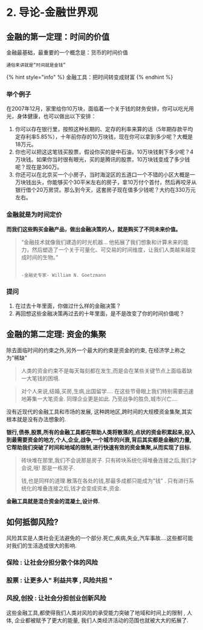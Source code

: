 # 2. 导论-金融世界观

##  金融的第一定理：时间的价值

金融最基础，最重要的一个概念是：货币的时间价值

```
通俗来讲就是“时间就是金钱”
```

{% hint style="info" %}
金融工具：把时间转变成财富
{% endhint %}

### 举个例子

 在2007年12月，家里给你10万块，面临着一个关于钱的财务安排，你可以吃光用光，身体健康，也可以做出以下安排：

1. 你可以存在银行里，按照这种长期的、定存的利率来算的话（5年期存款平均定存利率5.85%），十年前你存的10万块钱，现在你可以拿到多少呢？大概是18万元。 
2. 你也可以把这这笔钱买股票，假设你买的是中石油，10万块钱剩下多少呢？4万块钱。如果你当时很有眼光，买的是腾讯的股票，10万块钱变成了多少钱呢？现在是360万。  
3. 你还可以在北京买一个小房子，当时海淀区的五道口一个不错的小区大概是一万块钱出头，你能够买个30平米左右的房子，拿10万付个首付，然后再咬牙从银行借个20万房贷。那么到今天，这套房子现在值多少钱呢？大约在330万元左右。

### 金融就是为时间定价

**而我们这些购买金融产品，做出金融决策的人，就是购买了不同未来价值。**

> “金融技术就像我们建造的时光机器… 他拓展了我们想象和计算未来的能力，然后塑造了一个关于可量化、可交易的时间维度，让我们人类越来越变成时间的生物。”
>
>                                                                                            -金融史专家- William N. Goetzmann

### 提问

1. 在过去十年里面，你做过什么样的金融决策？
2. 再回想这些金融决策再过去的十年里面，是不是改变了你的时间价值呢？

## 金融的第二定理: 资金的集聚

除去面临时间的约束之外,另外一个最大的约束是资金的约束, 在经济学上称之为"稀缺"

> 人类的资金约束不是每天每刻都在发生,而是会在某些关键节点上面临着缺一大笔钱的困境.

> 对个人来说,结婚,买房,生病,出国留学.... 在这些节骨眼上我们特别需要迅速地筹集一大笔资金. 同理企业更是如此. 乃至战争的胜负,城市兴亡....

没有近现代的金融工具和市场的发展, 这种跨地区,跨时间的大规模资金集聚,其实根本就是没有办法想象的.

**银行,债券,股票,所有的金融工具都在帮助人类将散落的,点状的资金积累起来,投入到最需要资金的地方,个人,企业,战争,一个城市的兴衰,背后其实都是金融的力量,它帮助我们突破了时间和地域的限制,进行快速有效的资金集聚,从而实现了目标.**

> 砖块堆在那里,我们不会说那是房子. 只有砖块系统化得堆叠连接之后,我们才会说,哦! 那是一栋房子.
>
> 钱,也是同样的道理.散落在各处的钱,那最多成都只能成为"钱" . 只有进行系统化的堆叠连接之后,钱才会变成资本,资金.

**金融工具就是混合资金的混凝土,设计师.**

## 如何抵御风险?

风险其实是人类社会无法避免的一个部分.死亡,疾病,失业,汽车事故....这些都可能对我们的生活造成很大的影响.

### 保险 : 让社会分担分散个体的风险

### 股票 : 让更多人" 利益共享 , 风险共担 " 

### 风投,创投 : 让社会分担创业创新风险

这些金融工具,都使得我们人类对风险的承受能力突破了地域和时间上的限制 , 人体, 企业都被赋予了更大的能量, 我们人类经济活动的范围也就被大大的拓展了.





